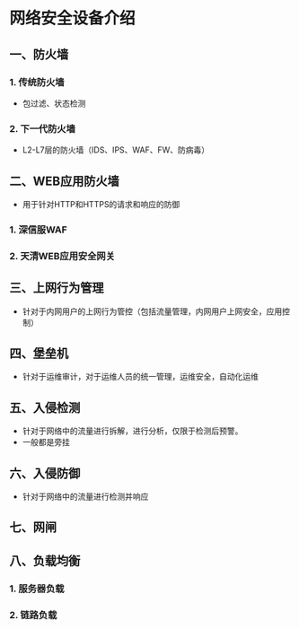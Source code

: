 # 网络安全设备介绍

## 一、防火墙

### 1. 传统防火墙

- 包过滤、状态检测

### 2. 下一代防火墙

- L2-L7层的防火墙（IDS、IPS、WAF、FW、防病毒）

## 二、WEB应用防火墙

- 用于针对HTTP和HTTPS的请求和响应的防御

### 1. 深信服WAF

### 2. 天清WEB应用安全网关

## 三、上网行为管理

- 针对于内网用户的上网行为管控（包括流量管理，内网用户上网安全，应用控制）

## 四、堡垒机

- 针对于运维审计，对于运维人员的统一管理，运维安全，自动化运维

## 五、入侵检测

- 针对于网络中的流量进行拆解，进行分析，仅限于检测后预警。
- 一般都是旁挂

## 六、入侵防御

- 针对于网络中的流量进行检测并响应

## 七、网闸

## 八、负载均衡

### 1. 服务器负载

### 2. 链路负载




